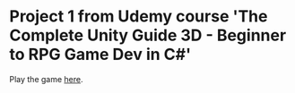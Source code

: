 # Project 1 from Udemy course 'The Complete Unity Guide 3D - Beginner to RPG Game Dev in C#'

Play the game [here](https://play.unity.com/mg/other/unity-projects-output).
